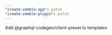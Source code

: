 ```yaml
---
"create-zemble-app": patch
"create-zemble-plugin": patch
---
```


Add @graphql-codegen/client-preset to templates

